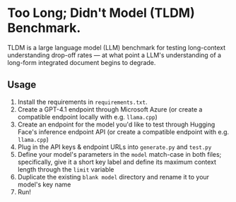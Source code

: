 # Too Long; Didn't Model (TLDM) Benchmark.

TLDM is a large language model (LLM) benchmark for testing long-context understanding drop-off rates — at what point a LLM's understanding of a long-form integrated document begins to degrade. 

## Usage
1. Install the requirements in `requirements.txt`. 
2. Create a GPT-4.1 endpoint through Microsoft Azure (or create a compatible endpoint locally with e.g. `llama.cpp`)
3. Create an endpoint for the model you'd like to test through Hugging Face's inference endpoint API (or create a compatible endpoint with e.g. `llama.cpp`)
4. Plug in the API keys & endpoint URLs into `generate.py` and `test.py` 
5. Define your model's parameters in the `model` match-case in both files; specifically, give it a short key label and define its maximum context length through the `limit` variable
6. Duplicate the existing `blank model` directory and rename it to your model's key name
7. Run!
